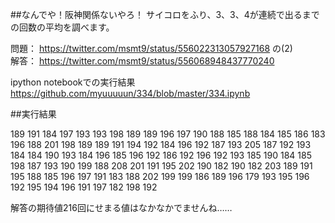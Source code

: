 ##なんでや！阪神関係ないやろ！
サイコロをふり、3、3、4が連続で出るまでの回数の平均を調べます。  
  

  
問題：
https://twitter.com/msmt9/status/556022313057927168
の(2)  
解答：
https://twitter.com/msmt9/status/556068948437770240

ipython notebookでの実行結果
https://github.com/myuuuuun/334/blob/master/334.ipynb

  

##実行結果

189
191
184
197
193
193
198
189
189
196
197
190
188
185
188
184
185
186
183
196
188
201
198
189
189
191
194
192
184
196
192
187
193
205
187
192
193
184
184
190
193
184
196
185
196
192
186
192
196
192
193
185
190
184
185
198
187
193
190
199
188
208
201
191
195
202
190
182
190
182
203
189
191
195
188
185
196
197
191
183
188
202
199
199
186
189
196
179
193
195
196
192
195
194
196
191
197
182
198
192

解答の期待値216回にせまる値はなかなかでませんね……

